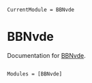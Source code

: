 ```@meta
CurrentModule = BBNvde
```

# BBNvde

Documentation for [BBNvde](https://github.com/pmc4/BBNvde.jl).

```@index
```

```@autodocs
Modules = [BBNvde]
```
